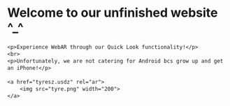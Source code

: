 <html>
    
    
   <head>
       <meta name="GCD" content="YTk3ODQ3ZWZhN2I4NzZmMzBkNTEwYjJl825c3147959a47938204cdd798ddf96e"/>
        <title>Group 9 TTP</title>
</head>

<body>
    <h1>Welcome to our unfinished website ^_^</h1>
    
    <p>Experience WebAR through our Quick Look functionality!</p>
    <br>
    <p>Unfortunately, we are not catering for Android bcs grow up and get an iPhone!</p>
   
    <a href="tyresz.usdz" rel="ar">
        <img src="tyre.png" width="200">
    </a>

</body></html>
